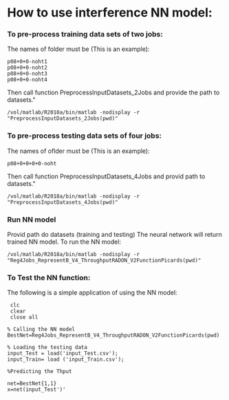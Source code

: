 # How to use interference NN model:

### To pre-process training data sets of two jobs:
The names of folder must be (This is an example):
```
p08+0+0-noht1
p08+0+0-noht2
p08+0+0-noht3
p08+0+0-noht4
```

Then call function PreprocessInputDatasets_2Jobs and provide the path to datasets."
```
/vol/matlab/R2018a/bin/matlab -nodisplay -r "PreprocessInputDatasets_2Jobs(pwd)"
```


### To pre-process testing data sets of four jobs:
The names of oflder must be (This is an example):
```
p08+0+0+0+0-noht
```

Then call function PreprocessInputDatasets_4Jobs and provid path to datasets."
```
/vol/matlab/R2018a/bin/matlab -nodisplay -r "PreprocessInputDatasets_4Jobs(pwd)" 
```

### Run NN model
Provid path do datasets (training and testing) The neural network will return trained NN model. To run the NN model:
``` 
/vol/matlab/R2018a/bin/matlab -nodisplay -r "Reg4Jobs_RepresentB_V4_ThroughputRADON_V2FunctionPicards(pwd)" 
```


### To Test the NN function:
The following is a simple application of using the NN model:
```
 clc
 clear
 close all

% Calling the NN model
BestNet=Reg4Jobs_RepresentB_V4_ThroughputRADON_V2FunctionPicards(pwd)

% Loading the testing data
input_Test = load('input_Test.csv'); 
input_Train= load ('input_Train.csv');

%Predicting the Thput

net=BestNet{1,1}
x=net(input_Test')'
```
